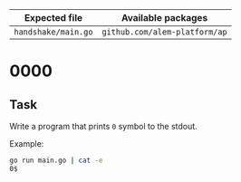 | Expected file       | Available packages            |
| ------------------- | ----------------------------- |
| `handshake/main.go` | `github.com/alem-platform/ap` |

# 0000

## Task

Write a program that prints `0` symbol to the stdout.

Example:

```sh
go run main.go | cat -e
0$
```
